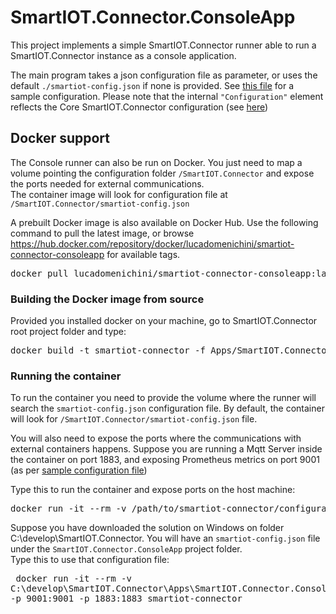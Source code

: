 # SmartIOT.Connector.ConsoleApp

This project implements a simple SmartIOT.Connector runner able to run a SmartIOT.Connector instance as a console application.

The main program takes a json configuration file as parameter, or uses the default <code>./smartiot-config.json</code> if none is provided.
See [this file](./smartiot-config.json) for a sample configuration. Please note that the internal <code>"Configuration"</code> element reflects the Core SmartIOT.Connector configuration (see [here](../../Docs/Configuration.md))

## Docker support

The Console runner can also be run on Docker. You just need to map a volume pointing the configuration folder <code>/SmartIOT.Connector</code> and expose the ports needed for external communications.<br>
The container image will look for configuration file at <code>/SmartIOT.Connector/smartiot-config.json</code>

A prebuilt Docker image is also available on Docker Hub. Use the following command to pull the latest image, or browse https://hub.docker.com/repository/docker/lucadomenichini/smartiot-connector-consoleapp for available tags.

<pre>docker pull lucadomenichini/smartiot-connector-consoleapp:latest</pre>

### Building the Docker image from source

Provided you installed docker on your machine, go to SmartIOT.Connector root project folder and type:

<pre>docker build -t smartiot-connector -f Apps/SmartIOT.Connector.ConsoleApp/Dockerfile .</pre>

### Running the container

To run the container you need to provide the volume where the runner will search the <code>smartiot-config.json</code> configuration file. By default, the container will look for <code>/SmartIOT.Connector/smartiot-config.json</code> file.

You will also need to expose the ports where the communications with external containers happens. Suppose you are running a Mqtt Server inside the container on port 1883, and exposing Prometheus metrics on port 9001 (as per [sample configuration file](./smartiot-config.json))

Type this to run the container and expose ports on the host machine:
<pre>
docker run -it --rm -v /path/to/smartiot-connector/configuration/folder:/SmartIOT.Connector -p 9001:9001 -p 1883:1883 smartiot-connector
</pre>

Suppose you have downloaded the solution on Windows on folder C:\develop\SmartIOT.Connector. You will have an <code>smartiot-config.json</code> file under the <code>SmartIOT.Connector.ConsoleApp</code> project folder.<br>
Type this to use that configuration file:<pre>
docker run -it --rm -v C:\develop\SmartIOT.Connector\Apps\SmartIOT.Connector.ConsoleApp:/SmartIOT.Connector -p 9001:9001 -p 1883:1883 smartiot-connector</pre>

